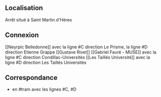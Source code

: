 ## Localisation
Arrêt situé à Saint Martin d'Hères

## Connexion
[[Neyrpic Belledonne]] avec la ligne #C direction Le Prisme, la ligne #D direction Etienne Grappe
[[Gustave Rivet]]
[[Gabriel Fauré - MUSE]] avec la ligne #C direction Condillac-Universités
[[Les Taillés Université]] avec la ligne #D direction Les Taillés Universités

## Correspondance
- en #tram avec les lignes #C, #D 